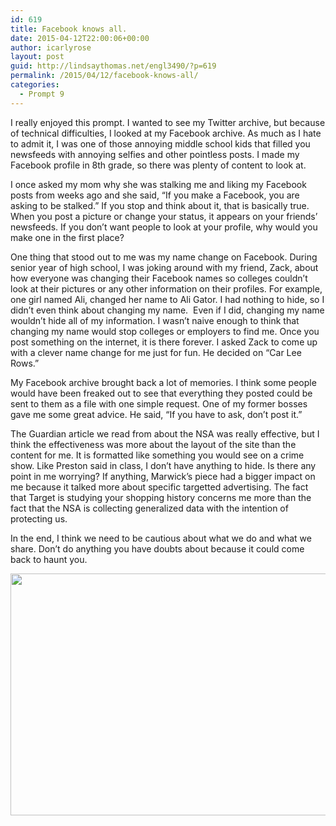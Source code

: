 ```yaml
---
id: 619
title: Facebook knows all.
date: 2015-04-12T22:00:06+00:00
author: icarlyrose
layout: post
guid: http://lindsaythomas.net/engl3490/?p=619
permalink: /2015/04/12/facebook-knows-all/
categories:
  - Prompt 9
---
```

I really enjoyed this prompt. I wanted to see my Twitter archive, but because of technical difficulties, I looked at my Facebook archive. As much as I hate to admit it, I was one of those annoying middle school kids that filled you newsfeeds with annoying selfies and other pointless posts. I made my Facebook profile in 8th grade, so there was plenty of content to look at.

I once asked my mom why she was stalking me and liking my Facebook posts from weeks ago and she said, &#8220;If you make a Facebook, you are asking to be stalked.&#8221; If you stop and think about it, that is basically true. When you post a picture or change your status, it appears on your friends&#8217; newsfeeds. If you don&#8217;t want people to look at your profile, why would you make one in the first place?

One thing that stood out to me was my name change on Facebook. During senior year of high school, I was joking around with my friend, Zack, about how everyone was changing their Facebook names so colleges couldn&#8217;t look at their pictures or any other information on their profiles. For example, one girl named Ali, changed her name to Ali Gator. I had nothing to hide, so I didn&#8217;t even think about changing my name.  Even if I did, changing my name wouldn&#8217;t hide all of my information. I wasn&#8217;t naive enough to think that changing my name would stop colleges or employers to find me. Once you post something on the internet, it is there forever. I asked Zack to come up with a clever name change for me just for fun. He decided on &#8220;Car Lee Rows.&#8221;

My Facebook archive brought back a lot of memories. I think some people would have been freaked out to see that everything they posted could be sent to them as a file with one simple request. One of my former bosses gave me some great advice. He said, &#8220;If you have to ask, don&#8217;t post it.&#8221;

The Guardian article we read from about the NSA was really effective, but I think the effectiveness was more about the layout of the site than the content for me. It is formatted like something you would see on a crime show. Like Preston said in class, I don&#8217;t have anything to hide. Is there any point in me worrying? If anything, Marwick&#8217;s piece had a bigger impact on me because it talked more about specific targetted advertising. The fact that Target is studying your shopping history concerns me more than the fact that the NSA is collecting generalized data with the intention of protecting us.

In the end, I think we need to be cautious about what we do and what we share. Don&#8217;t do anything you have doubts about because it could come back to haunt you.

<img class="alignnone" src="http://images.techhive.com/images/article/2013/10/zuck_meme-100066591-large.png" alt="" width="580" height="387" />

&nbsp;